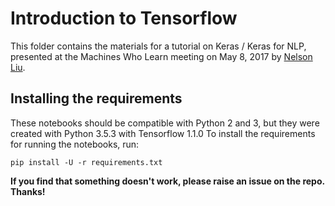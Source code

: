 # Introduction to Tensorflow

This folder contains the materials for a tutorial on Keras / Keras for NLP,
presented at the Machines Who Learn meeting on May 8, 2017 by
[Nelson Liu](https://github.com/nelson-liu).


## Installing the requirements

These notebooks should be compatible with Python 2 and 3, but they were created
with Python 3.5.3 with Tensorflow 1.1.0 To install the requirements
for running the notebooks, run:

```
pip install -U -r requirements.txt
```


**If you find that something doesn't work, please raise an
issue on the repo. Thanks!**
